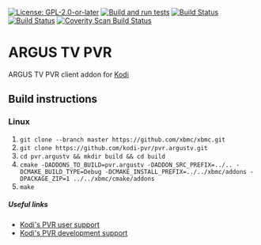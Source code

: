 [![License: GPL-2.0-or-later](https://img.shields.io/badge/License-GPL%20v2+-blue.svg)](LICENSE.md)
[![Build and run tests](https://github.com/kodi-pvr/pvr.argustv/actions/workflows/build.yml/badge.svg?branch=Omega)](https://github.com/kodi-pvr/pvr.argustv/actions/workflows/build.yml)
[![Build Status](https://dev.azure.com/teamkodi/kodi-pvr/_apis/build/status/kodi-pvr.pvr.argustv?branchName=Omega)](https://dev.azure.com/teamkodi/kodi-pvr/_build/latest?definitionId=58&branchName=Omega)
[![Build Status](https://jenkins.kodi.tv/view/Addons/job/kodi-pvr/job/pvr.argustv/job/Omega/badge/icon)](https://jenkins.kodi.tv/blue/organizations/jenkins/kodi-pvr%2Fpvr.argustv/branches/)
[![Coverity Scan Build Status](https://scan.coverity.com/projects/5120/badge.svg)](https://scan.coverity.com/projects/5120)

# ARGUS TV PVR
ARGUS TV PVR client addon for [Kodi](https://kodi.tv)

## Build instructions

### Linux

1. `git clone --branch master https://github.com/xbmc/xbmc.git`
2. `git clone https://github.com/kodi-pvr/pvr.argustv.git`
3. `cd pvr.argustv && mkdir build && cd build`
4. `cmake -DADDONS_TO_BUILD=pvr.argustv -DADDON_SRC_PREFIX=../.. -DCMAKE_BUILD_TYPE=Debug -DCMAKE_INSTALL_PREFIX=../../xbmc/addons -DPACKAGE_ZIP=1 ../../xbmc/cmake/addons`
5. `make`

##### Useful links

* [Kodi's PVR user support](https://forum.kodi.tv/forumdisplay.php?fid=167)
* [Kodi's PVR development support](https://forum.kodi.tv/forumdisplay.php?fid=136)

